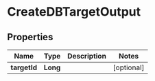 

# CreateDBTargetOutput


## Properties

Name | Type | Description | Notes
------------ | ------------- | ------------- | -------------
**targetId** | **Long** |  |  [optional]



